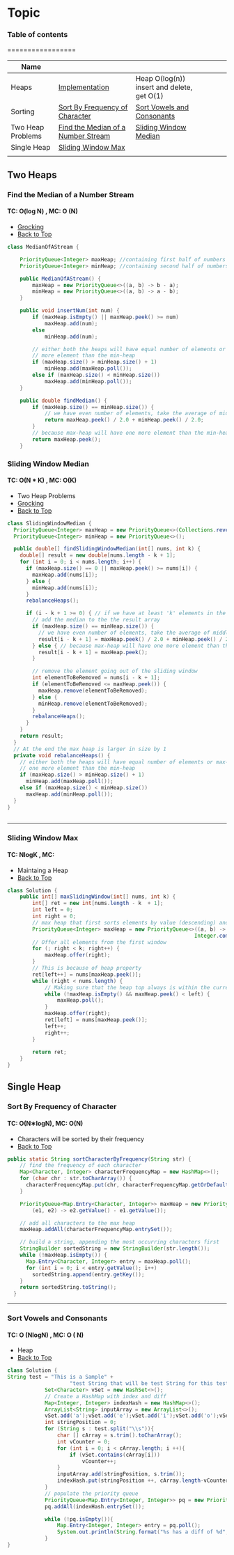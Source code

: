 # Topic
### Table of contents
=================
<!--ts-->
| Name               |                                                                                                                  |                                                                                                     |   |   |   |
|--------------------|------------------------------------------------------------------------------------------------------------------|-----------------------------------------------------------------------------------------------------|---|---|---|
| Heaps              | [Implementation](#Implementation)                                                                                | Heap O(log(n))  insert and delete, get O(1)                                                         |   |   |   |
| Sorting            | [Sort By Frequency of Character](#Sort-By-Frequency-of-Character)                                                | [Sort Vowels and Consonants](#Sort-Vowels-and-Consonants)                                           |   |   |   |
| Two Heap Problems  | [Find the Median of a Number Stream](#Find-the-Median-of-a-Number-Stream)                                        | [Sliding Window Median](#Sliding-Window-Median) |   |   |   |
| Single Heap        | [Sliding Window Max](#Sliding-Window-Max)                                                                        |                                                                                                     |   |   |   |
|                    |                                                                                                                  |                                                                                                     |   |   |   |

<!--te-->

## Two Heaps
### Find the Median of a Number Stream
#### TC: O(log N) , MC: O (N)
- [Grocking](https://www.educative.io/courses/grokking-the-coding-interview/3Yj2BmpyEy4)
- [Back to Top](#Table-of-contents)
```java
class MedianOfAStream {

    PriorityQueue<Integer> maxHeap; //containing first half of numbers
    PriorityQueue<Integer> minHeap; //containing second half of numbers

    public MedianOfAStream() {
        maxHeap = new PriorityQueue<>((a, b) -> b - a);
        minHeap = new PriorityQueue<>((a, b) -> a - b);
    }

    public void insertNum(int num) {
        if (maxHeap.isEmpty() || maxHeap.peek() >= num)
            maxHeap.add(num);
        else
            minHeap.add(num);

        // either both the heaps will have equal number of elements or max-heap will have one 
        // more element than the min-heap
        if (maxHeap.size() > minHeap.size() + 1)
            minHeap.add(maxHeap.poll());
        else if (maxHeap.size() < minHeap.size())
            maxHeap.add(minHeap.poll());
    }

    public double findMedian() {
        if (maxHeap.size() == minHeap.size()) {
            // we have even number of elements, take the average of middle two elements
            return maxHeap.peek() / 2.0 + minHeap.peek() / 2.0;
        }
        // because max-heap will have one more element than the min-heap
        return maxHeap.peek();
    }
```
### Sliding Window Median
#### TC: O(N * K) , MC: O(K)
- Two Heap Problems 
- [Grocking](https://www.educative.io/courses/grokking-the-coding-interview/3Y9jm7XRrXO)
- [Back to Top](#Table-of-contents)
```java
class SlidingWindowMedian {
  PriorityQueue<Integer> maxHeap = new PriorityQueue<>(Collections.reverseOrder());
  PriorityQueue<Integer> minHeap = new PriorityQueue<>();

  public double[] findSlidingWindowMedian(int[] nums, int k) {
    double[] result = new double[nums.length - k + 1];
    for (int i = 0; i < nums.length; i++) {
      if (maxHeap.size() == 0 || maxHeap.peek() >= nums[i]) {
        maxHeap.add(nums[i]);
      } else {
        minHeap.add(nums[i]);
      }
      rebalanceHeaps();

      if (i - k + 1 >= 0) { // if we have at least 'k' elements in the sliding window
        // add the median to the the result array
        if (maxHeap.size() == minHeap.size()) {
          // we have even number of elements, take the average of middle two elements
          result[i - k + 1] = maxHeap.peek() / 2.0 + minHeap.peek() / 2.0;
        } else { // because max-heap will have one more element than the min-heap
          result[i - k + 1] = maxHeap.peek();
        }

        // remove the element going out of the sliding window
        int elementToBeRemoved = nums[i - k + 1];
        if (elementToBeRemoved <= maxHeap.peek()) {
          maxHeap.remove(elementToBeRemoved);
        } else {
          minHeap.remove(elementToBeRemoved);
        }
        rebalanceHeaps();
      }
    }
    return result;
  }
  // At the end the max heap is larger in size by 1    
  private void rebalanceHeaps() {
    // either both the heaps will have equal number of elements or max-heap will have 
    // one more element than the min-heap
    if (maxHeap.size() > minHeap.size() + 1)
      minHeap.add(maxHeap.poll());
    else if (maxHeap.size() < minHeap.size())
      maxHeap.add(minHeap.poll());
  }
}
   
```
---
### Sliding Window Max
#### TC: NlogK  , MC:
- Maintaing a Heap 
- [Back to Top](#Table-of-contents)
```java
class Solution {
    public int[] maxSlidingWindow(int[] nums, int k) {
        int[] ret = new int[nums.length - k  + 1];
        int left = 0;
        int right = 0;
		// max heap that first sorts elements by value (descending) and by their index (ascending) for duplicates
        PriorityQueue<Integer> maxHeap = new PriorityQueue<>((a, b) -> (a != b) ? Integer.compare(nums[b], nums[a]) : 
                                                            Integer.compare(a, b));
        // Offer all elements from the first window
		for (; right < k; right++) {
            maxHeap.offer(right);
        }
		// This is because of heap property
        ret[left++] = nums[maxHeap.peek()];
        while (right < nums.length) {
		    // Making sure that the heap top always is within the current window
            while (!maxHeap.isEmpty() && maxHeap.peek() < left) {
                maxHeap.poll();
            }
            maxHeap.offer(right);
            ret[left] = nums[maxHeap.peek()];
            left++;
            right++;
        }
        
        return ret;
    }
}
```



## Single Heap
### Sort By Frequency of Character
#### TC: O(N∗logN), MC: O(N)
- Characters will be sorted by their frequency
- [Back to Top](#Table-of-contents)
```java
public static String sortCharacterByFrequency(String str) {
    // find the frequency of each character
    Map<Character, Integer> characterFrequencyMap = new HashMap<>();
    for (char chr : str.toCharArray()) {
      characterFrequencyMap.put(chr, characterFrequencyMap.getOrDefault(chr, 0) + 1);
    }

    PriorityQueue<Map.Entry<Character, Integer>> maxHeap = new PriorityQueue<Map.Entry<Character, Integer>>(
        (e1, e2) -> e2.getValue() - e1.getValue());

    // add all characters to the max heap
    maxHeap.addAll(characterFrequencyMap.entrySet());

    // build a string, appending the most occurring characters first
    StringBuilder sortedString = new StringBuilder(str.length());
    while (!maxHeap.isEmpty()) {
      Map.Entry<Character, Integer> entry = maxHeap.poll();
      for (int i = 0; i < entry.getValue(); i++)
        sortedString.append(entry.getKey());
    }
    return sortedString.toString();
  }
```
---
### Sort Vowels and Consonants
#### TC: O (NlogN) , MC: O ( N)
- Heap
- [Back to Top](#Table-of-contents)
```java
class Solution {   
String test = "This is a Sample" +
                    "test String that will be test String for this test";
            Set<Character> vSet = new HashSet<>();
            // Create a HashMap with index and diff
            Map<Integer, Integer> indexHash = new HashMap<>();
            ArrayList<String> inputArray = new ArrayList<>();
            vSet.add('a');vSet.add('e');vSet.add('i');vSet.add('o');vSet.add('u');
            int stringPosition = 0;
            for (String s : test.split("\\s")){
                char [] cArray = s.trim().toCharArray();
                int vCounter = 0;
                for (int i = 0; i < cArray.length; i ++){
                    if (vSet.contains(cArray[i]))
                        vCounter++;
                }
                inputArray.add(stringPosition, s.trim());
                indexHash.put(stringPosition ++, cArray.length-vCounter);
            }
            // populate the priority queue
            PriorityQueue<Map.Entry<Integer, Integer>> pq = new PriorityQueue<>((a, b)-> (a.getValue() - b.getValue()));
            pq.addAll(indexHash.entrySet());

            while (!pq.isEmpty()){
                Map.Entry<Integer, Integer> entry = pq.poll();
                System.out.println(String.format("%s has a diff of %d", inputArray.get(entry.getKey()), entry.getValue()));
            }
}
```





